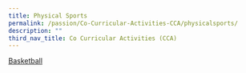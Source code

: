 ```yaml
---
title: Physical Sports
permalink: /passion/Co-Curricular-Activities-CCA/physicalsports/
description: ""
third_nav_title: Co Curricular Activities (CCA)
---
```

[Basketball](/basketballcca)